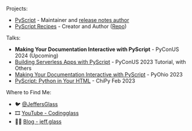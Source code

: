Projects:
- [PyScript](https://github.com/pyscript/pyscript) - Maintainer and [release notes author](https://jeff.glass/tags/pyscript/)
- [PyScript Recipes](https://pyscript.recipes/) - Creator and Author ([Repo](https://github.com/JeffersGlass/pyscript-recipes))

Talks:
- **Making Your Documentation Interactive with PyScript** - PyConUS 2024 (Upcoming)
- [Building Serverless Apps with PyScript](https://www.youtube.com/watch?v=RVmltK006CU) - PyConUS 2023 Tutorial, with Others
- [Making Your Documentation Interactive with PyScript](https://www.youtube.com/watch?v=ysSewLZEqnM) - PyOhio 2023
- [PyScript: Python in Your HTML](https://jeff.glass/post/pyscript-chipy-feb-2023/) - ChiPy Feb 2023

Where to Find Me:
- 🐦 [@JeffersGlass](https://twitter.com/JeffersGlass)
- 🎞️ [YouTube - Codingglass](https://www.youtube.com/@CodingGlass)
- ✍🏻 [Blog - jeff.glass](https://jeff.glass)
